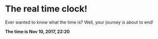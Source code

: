 # The real time clock!

Ever wanted to know what the time is? Well, your journey is about to end!

**The time is Nov 10, 2017, 22:20**